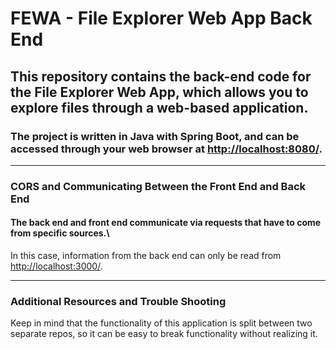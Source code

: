 # FEWA - File Explorer Web App Back End

## This repository contains the back-end code for the File Explorer Web App, which allows you to explore files through a web-based application.

### The project is written in Java with Spring Boot, and can be accessed through your web browser at [http://localhost:8080/](http://localhost:8080/).

___

### CORS and Communicating Between the Front End and Back End

#### The back end and front end communicate via requests that have to come from specific sources.\
In this case, information from the back end can only be read from [http://localhost:3000/](http://localhost:3000/).

___

### Additional Resources and Trouble Shooting

Keep in mind that the functionality of this application is split between two separate repos, so it can be easy to break functionality without realizing it.
